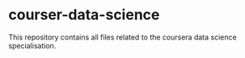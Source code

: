 # courser-data-science
This repository contains all files related to the coursera data science specialisation.
